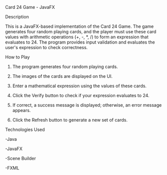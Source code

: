 Card 24 Game - JavaFX

Description

This is a JavaFX-based implementation of the Card 24 Game. The game generates 
four random playing cards, and the player must use these card values with 
arithmetic operations (+, -, *, /) to form an expression that evaluates to 24. 
The program provides input validation and evaluates the user's expression to check correctness.

How to Play

1. The program generates four random playing cards.

2. The images of the cards are displayed on the UI.

3. Enter a mathematical expression using the values of these cards.

4. Click the Verify button to check if your expression evaluates to 24.

5. If correct, a success message is displayed; otherwise, an error message appears.

6. Click the Refresh button to generate a new set of cards.

Technologies Used

-Java

-JavaFX

-Scene Builder

-FXML
